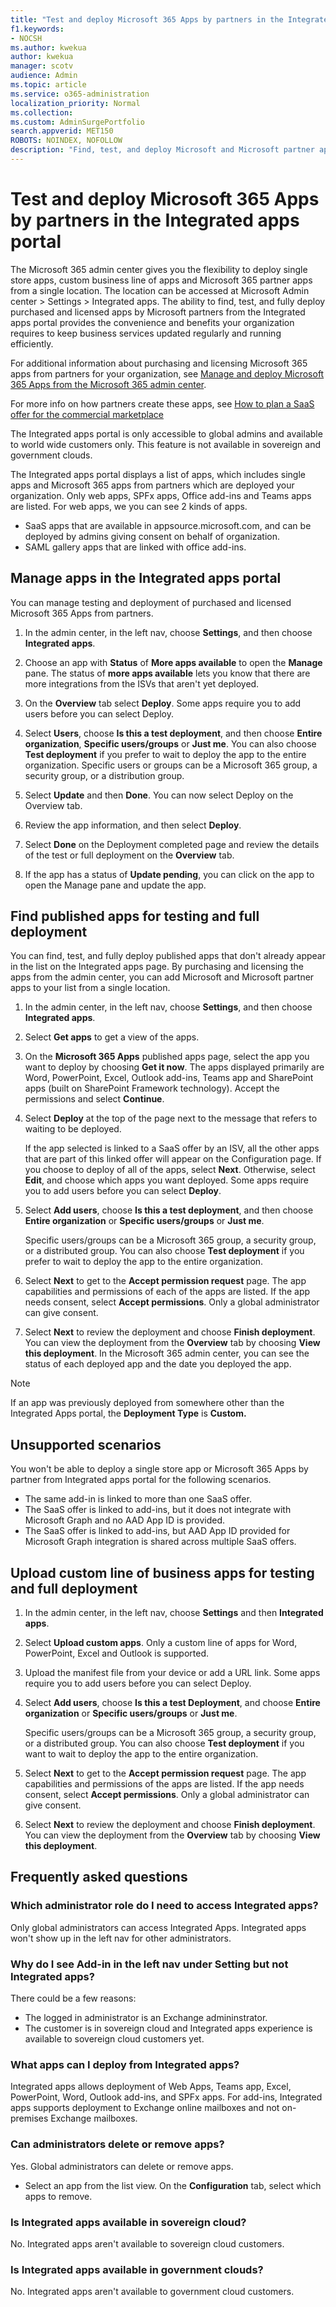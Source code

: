 ```yaml
---
title: "Test and deploy Microsoft 365 Apps by partners in the Integrated apps portal"
f1.keywords:
- NOCSH
ms.author: kwekua
author: kwekua
manager: scotv
audience: Admin
ms.topic: article
ms.service: o365-administration
localization_priority: Normal
ms.collection: 
ms.custom: AdminSurgePortfolio
search.appverid: MET150
ROBOTS: NOINDEX, NOFOLLOW
description: "Find, test, and deploy Microsoft and Microsoft partner apps for users and groups in your organization from the Integrated apps portal in the Microsoft 365 admin center."
---
```


# Test and deploy Microsoft 365 Apps by partners in the Integrated apps portal

The Microsoft 365 admin center gives you the flexibility to deploy single store apps, custom business line of apps and  Microsoft 365 partner apps from a single location. The location can be accessed at Microsoft Admin center > Settings > Integrated apps. The ability to find, test, and fully deploy purchased and licensed apps by Microsoft partners from the Integrated apps portal provides the convenience and benefits your organization requires to keep business services updated regularly and running efficiently.

For additional information about purchasing and licensing Microsoft 365 apps from partners for your organization, see [Manage and deploy Microsoft 365 Apps from the Microsoft 365 admin center](https://techcommunity.microsoft.com/t5/microsoft-365-blog/manage-and-deploy-microsoft-365-apps-from-the-microsoft-365/ba-p/1194324).

For more info on how partners create these apps, see [How to plan a SaaS offer for the commercial marketplace](https://go.microsoft.com/fwlink/?linkid=2158277)

The Integrated apps portal is only accessible to global admins and available to world wide customers only. This feature is not available in sovereign and government clouds.

The Integrated apps portal displays a list of apps, which includes single apps and Microsoft 365 apps from partners which are deployed your organization. Only web apps, SPFx apps, Office add-ins and Teams apps are listed. For web apps, we you can see 2 kinds of apps.

- SaaS apps that are available in appsource.microsoft.com, and can be deployed by admins giving consent on behalf of organization.
- SAML gallery apps that are linked with office add-ins.

## Manage apps in the Integrated apps portal

You can manage testing and deployment of purchased and licensed Microsoft 365 Apps from partners.

1. In the admin center, in the left nav, choose **Settings**, and then choose **Integrated apps**.

2. Choose an app with **Status** of **More apps available** to open the **Manage** pane. The status of **more apps available** lets you know that there are more integrations from the ISVs that aren't yet deployed.

3. On the **Overview** tab select **Deploy**. Some apps require you to add users before you can select Deploy.

4. Select  **Users**, choose **Is this a test deployment**, and then choose **Entire organization**, **Specific users/groups** or **Just me**. You can also choose **Test deployment** if you prefer to wait to deploy the app to the entire organization. Specific users or groups can be a Microsoft 365 group, a security group, or a distribution group.

5. Select **Update** and then **Done**. You can now select Deploy on the Overview tab.

6. Review the app information, and then select **Deploy**.

7. Select **Done** on the Deployment completed page and review the details of the test or full deployment on the **Overview** tab.

8. If the app has a status of **Update pending**, you can click on the app to open the Manage pane and update the app.

## Find published apps for testing and full deployment

You can find, test, and fully deploy published apps that don't already appear in the list on the Integrated apps page. By purchasing and licensing the apps from the admin center, you can add Microsoft and Microsoft partner apps to your list from a single location.

1. In the admin center, in the left nav, choose **Settings**, and then choose **Integrated apps**.

2. Select **Get apps** to get a view of the apps.

3. On the **Microsoft 365 Apps** published apps page, select the app you want to deploy by choosing **Get it now**. The apps displayed primarily are Word, PowerPoint, Excel, Outlook add-ins, Teams app and SharePoint apps (built on SharePoint Framework technology). Accept the permissions and select **Continue**.

5. Select **Deploy** at the top of the page next to the message that refers to waiting to be deployed.

    If the app selected is linked to a SaaS offer by an ISV, all the other apps that are part of this linked offer will appear on the Configuration page. If you choose to deploy of all of the apps, select **Next**. Otherwise, select **Edit**, and choose which apps you want deployed. Some apps require you to add users before you can select **Deploy**.

6. Select **Add users**, choose **Is this a test deployment**, and then choose **Entire organization** or **Specific users/groups** or **Just me**.

    Specific users/groups can be a Microsoft 365 group, a security group, or a distributed group. You can also choose **Test deployment** if you prefer to wait to deploy the app to the entire organization.

7. Select **Next** to get to the **Accept permission request** page. The app capabilities and permissions of each of the apps are listed. If the app needs consent, select **Accept permissions**. Only a global administrator can give consent.

8. Select **Next** to review the deployment and choose **Finish deployment**. You can view the deployment from the **Overview** tab by choosing **View this deployment**. In the Microsoft 365 admin center, you can see the status of each deployed app and the date you deployed the app.

> [!NOTE]
> If an app was previously deployed from somewhere other than the Integrated Apps portal, the **Deployment Type** is **Custom.**

## Unsupported scenarios

You won't be able to deploy a single store app or Microsoft 365 Apps by partner from Integrated apps portal for the following scenarios.

- The same add-in is linked to more than one SaaS offer.
- The SaaS offer is linked to add-ins, but it does not integrate with Microsoft Graph and no AAD App ID is provided.
- The SaaS offer is linked to add-ins, but AAD App ID provided for Microsoft Graph integration is shared across multiple SaaS offers.

## Upload custom line of business apps for testing and full deployment

1. In the admin center, in the left nav, choose **Settings** and then **Integrated apps**.

2. Select **Upload custom apps**. Only a custom line of apps for Word, PowerPoint, Excel and Outlook  is supported.

3. Upload the manifest file from your device or add a URL link. Some apps require you to add users before you can select Deploy.

4. Select **Add users**, choose **Is this a test Deployment**, and choose **Entire organization** or **Specific users/groups** or **Just me**.

    Specific users/groups can be a Microsoft 365 group, a security group, or a distributed group. You can also choose **Test deployment** if you want to wait to deploy the app to the entire organization.

5. Select **Next** to get to the **Accept permission request** page. The app capabilities and permissions of the apps are listed. If the app needs consent, select **Accept permissions**. Only a global administrator can give consent.

6. Select **Next** to review the deployment and choose **Finish deployment**. You can view the deployment from the **Overview** tab by choosing **View this deployment**.

## Frequently asked questions

### Which administrator role do I need to access Integrated apps?

Only global administrators can access Integrated Apps. Integrated apps won't show up in the left nav for other administrators.

### Why do I see Add-in in the left nav under Setting but not Integrated apps?

There could be a few reasons:

- The logged in administrator is an Exchange admininstrator.
- The customer is in sovereign cloud and Integrated apps experience is available to sovereign cloud customers yet.

### What apps can I deploy from Integrated apps?

Integrated apps allows deployment of Web Apps, Teams app, Excel, PowerPoint, Word, Outlook add-ins, and SPFx apps. For add-ins, Integrated apps supports deployment to Exchange online mailboxes and not on-premises Exchange mailboxes.

### Can administrators delete or remove apps?

Yes. Global administrators can delete or remove apps.

- Select an app from the list view. On the **Configuration** tab, select which apps to remove.  

### Is Integrated apps available in sovereign cloud?

No. Integrated apps aren't available to sovereign cloud customers.

### Is Integrated apps available in government clouds?

No. Integrated apps aren't available to government cloud customers.
